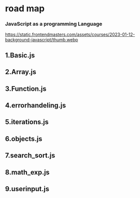 # road map
### JavaScript  as a programming Language 

https://static.frontendmasters.com/assets/courses/2023-01-12-background-javascript/thumb.webp


## 1.Basic.js
## 2.Array.js
## 3.Function.js
## 4.errorhandeling.js
## 5.iterations.js
## 6.objects.js
## 7.search_sort.js
## 8.math_exp.js
## 9.userinput.js
